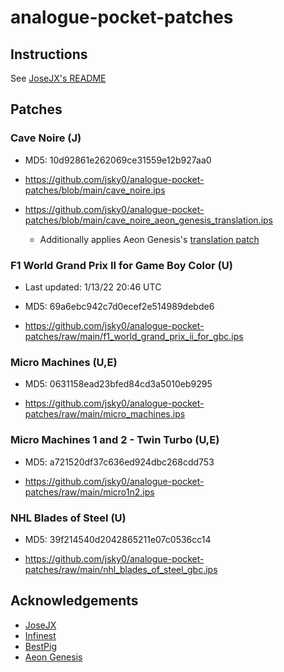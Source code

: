 # analogue-pocket-patches
## Instructions
See [JoseJX's README](https://github.com/JoseJX/analogue-pocket-patches/blob/main/README.md)

## Patches

### Cave Noire (J)
- MD5: 10d92861e262069ce31559e12b927aa0

- https://github.com/jsky0/analogue-pocket-patches/blob/main/cave_noire.ips

- https://github.com/jsky0/analogue-pocket-patches/blob/main/cave_noire_aeon_genesis_translation.ips
    - Additionally applies Aeon Genesis's [translation patch](https://www.romhacking.net/translations/1707/)

### F1 World Grand Prix II for Game Boy Color (U)
- Last updated: 1/13/22 20:46 UTC
- MD5: 69a6ebc942c7d0ecef2e514989debde6

- https://github.com/jsky0/analogue-pocket-patches/raw/main/f1_world_grand_prix_ii_for_gbc.ips

### Micro Machines (U,E)
- MD5: 0631158ead23bfed84cd3a5010eb9295

- https://github.com/jsky0/analogue-pocket-patches/raw/main/micro_machines.ips

### Micro Machines 1 and 2 - Twin Turbo (U,E)
- MD5: a721520df37c636ed924dbc268cdd753

- https://github.com/jsky0/analogue-pocket-patches/raw/main/micro1n2.ips

### NHL Blades of Steel (U)
- MD5: 39f214540d2042865211e07c0536cc14

- https://github.com/jsky0/analogue-pocket-patches/raw/main/nhl_blades_of_steel_gbc.ips
## Acknowledgements
- [JoseJX](https://github.com/JoseJX/analogue-pocket-patches)
- [Infinest](https://github.com/jduckett95/infinest-pocket-patches)
- [BestPig](https://gist.github.com/BestPig/528fb9a19cbb638fac1278a641041881)
- [Aeon Genesis](https://www.romhacking.net/translations/1707/) 
